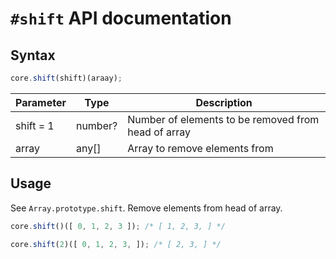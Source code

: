 # `#shift` API documentation

## Syntax

``` javascript
core.shift(shift)(araay);
```

| Parameter | Type | Description |
|--|--|--|
| shift = 1 | number? | Number of elements to be removed from head of array |
| array | any[] | Array to remove elements from |

## Usage

See `Array.prototype.shift`. Remove elements from head of array.

``` javascript
core.shift()([ 0, 1, 2, 3 ]); /* [ 1, 2, 3, ] */

core.shift(2)([ 0, 1, 2, 3, ]); /* [ 2, 3, ] */
```
